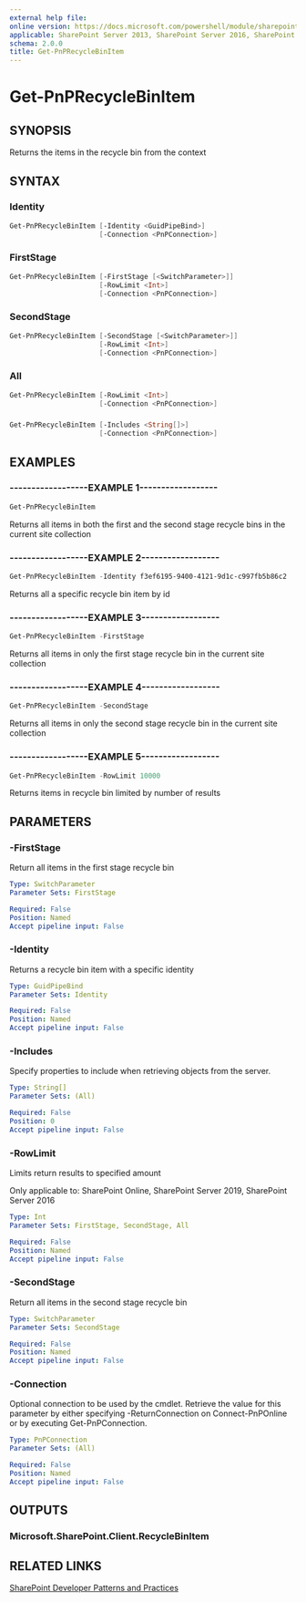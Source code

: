 ```yaml
---
external help file:
online version: https://docs.microsoft.com/powershell/module/sharepoint-pnp/get-pnprecyclebinitem
applicable: SharePoint Server 2013, SharePoint Server 2016, SharePoint Server 2019, SharePoint Online
schema: 2.0.0
title: Get-PnPRecycleBinItem
---
```


# Get-PnPRecycleBinItem

## SYNOPSIS
Returns the items in the recycle bin from the context

## SYNTAX 

### Identity
```powershell
Get-PnPRecycleBinItem [-Identity <GuidPipeBind>]
                      [-Connection <PnPConnection>]
```

### FirstStage
```powershell
Get-PnPRecycleBinItem [-FirstStage [<SwitchParameter>]]
                      [-RowLimit <Int>]
                      [-Connection <PnPConnection>]
```

### SecondStage
```powershell
Get-PnPRecycleBinItem [-SecondStage [<SwitchParameter>]]
                      [-RowLimit <Int>]
                      [-Connection <PnPConnection>]
```

### All
```powershell
Get-PnPRecycleBinItem [-RowLimit <Int>]
                      [-Connection <PnPConnection>]
```

### 
```powershell
Get-PnPRecycleBinItem [-Includes <String[]>]
                      [-Connection <PnPConnection>]
```

## EXAMPLES

### ------------------EXAMPLE 1------------------
```powershell
Get-PnPRecycleBinItem
```

Returns all items in both the first and the second stage recycle bins in the current site collection

### ------------------EXAMPLE 2------------------
```powershell
Get-PnPRecycleBinItem -Identity f3ef6195-9400-4121-9d1c-c997fb5b86c2
```

Returns all a specific recycle bin item by id

### ------------------EXAMPLE 3------------------
```powershell
Get-PnPRecycleBinItem -FirstStage
```

Returns all items in only the first stage recycle bin in the current site collection

### ------------------EXAMPLE 4------------------
```powershell
Get-PnPRecycleBinItem -SecondStage
```

Returns all items in only the second stage recycle bin in the current site collection

### ------------------EXAMPLE 5------------------
```powershell
Get-PnPRecycleBinItem -RowLimit 10000
```

Returns items in recycle bin limited by number of results

## PARAMETERS

### -FirstStage
Return all items in the first stage recycle bin

```yaml
Type: SwitchParameter
Parameter Sets: FirstStage

Required: False
Position: Named
Accept pipeline input: False
```

### -Identity
Returns a recycle bin item with a specific identity

```yaml
Type: GuidPipeBind
Parameter Sets: Identity

Required: False
Position: Named
Accept pipeline input: False
```

### -Includes
Specify properties to include when retrieving objects from the server.

```yaml
Type: String[]
Parameter Sets: (All)

Required: False
Position: 0
Accept pipeline input: False
```

### -RowLimit
Limits return results to specified amount

Only applicable to: SharePoint Online, SharePoint Server 2019, SharePoint Server 2016

```yaml
Type: Int
Parameter Sets: FirstStage, SecondStage, All

Required: False
Position: Named
Accept pipeline input: False
```

### -SecondStage
Return all items in the second stage recycle bin

```yaml
Type: SwitchParameter
Parameter Sets: SecondStage

Required: False
Position: Named
Accept pipeline input: False
```

### -Connection
Optional connection to be used by the cmdlet. Retrieve the value for this parameter by either specifying -ReturnConnection on Connect-PnPOnline or by executing Get-PnPConnection.

```yaml
Type: PnPConnection
Parameter Sets: (All)

Required: False
Position: Named
Accept pipeline input: False
```

## OUTPUTS

### Microsoft.SharePoint.Client.RecycleBinItem

## RELATED LINKS

[SharePoint Developer Patterns and Practices](https://aka.ms/sppnp)